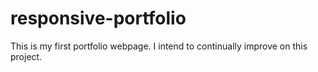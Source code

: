 # responsive-portfolio
This is my first portfolio webpage.
I intend to continually improve on this project.